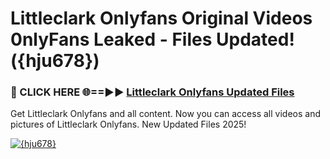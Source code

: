 # Littleclark Onlyfans Original Videos 0nlyFans Leaked - Files Updated! ({hju678})

<h3>🔴 CLICK HERE 🌐==►► <a href="https://tinyurl.com/ms9xzufz" rel="nofollow">Littleclark Onlyfans Updated Files</a></h3>

Get Littleclark Onlyfans and all content. Now you can access all videos and pictures of Littleclark Onlyfans. New Updated Files 2025!

[![{hju678}](https://i.imgur.com/PQ7UWWw.gif)](https://tinyurl.com/ms9xzufz)